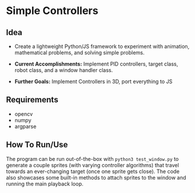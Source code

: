 # Simple Controllers

## Idea 

- Create a lightweight Python/JS framework to experiment with animation, mathematical problems, and solving simple problems. 

- **Current Accomplishments:** Implement PID controllers, target class, robot class, and a window handler class. 

- **Further Goals:** Implement Controllers in 3D, port everything to JS 

## Requirements 
* opencv 
* numpy 
* argparse 

## How To Run/Use

The program can be run out-of-the-box with `python3 test_window.py` to generate a couple sprites (with varying controller algorithms) that travel towards an ever-changing target (once one sprite gets close). The code also showcases some built-in methods to attach sprites to the window and running the main playback loop. 